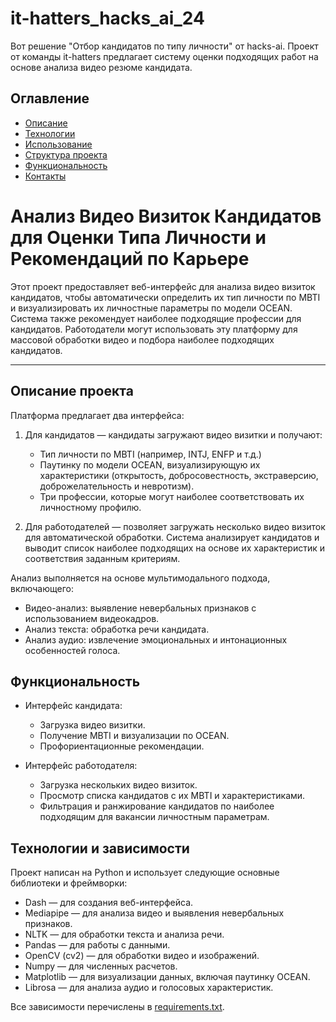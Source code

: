 # it-hatters_hacks_ai_24
Вот решение "Отбор кандидатов по типу личности" от hacks-ai. Проект от команды it-hatters предлагает систему оценки подходящих работ на основе анализа видео резюме кандидата.

## Оглавление
- [Описание](#описание)
- [Технологии](#технологии)
- [Использование](#использование)
- [Структура проекта](#структура-проекта)
- [Функциональность](#функциональность)
- [Контакты](#контакты)

# Анализ Видео Визиток Кандидатов для Оценки Типа Личности и Рекомендаций по Карьере

Этот проект предоставляет веб-интерфейс для анализа видео визиток кандидатов, чтобы автоматически определить их тип личности по MBTI и визуализировать их личностные параметры по модели OCEAN. Система также рекомендует наиболее подходящие профессии для кандидатов. Работодатели могут использовать эту платформу для массовой обработки видео и подбора наиболее подходящих кандидатов.

---

## Описание проекта

Платформа предлагает два интерфейса:
1. Для кандидатов — кандидаты загружают видео визитки и получают:
   - Тип личности по MBTI (например, INTJ, ENFP и т.д.)
   - Паутинку по модели OCEAN, визуализирующую их характеристики (открытость, добросовестность, экстраверсию, доброжелательность и невротизм).
   - Три профессии, которые могут наиболее соответствовать их личностному профилю.

2. Для работодателей — позволяет загружать несколько видео визиток для автоматической обработки. Система анализирует кандидатов и выводит список наиболее подходящих на основе их характеристик и соответствия заданным критериям.

Анализ выполняется на основе мультимодального подхода, включающего:
   - Видео-анализ: выявление невербальных признаков с использованием видеокадров.
   - Анализ текста: обработка речи кандидата.
   - Анализ аудио: извлечение эмоциональных и интонационных особенностей голоса.

## Функциональность

- Интерфейс кандидата:
  - Загрузка видео визитки.
  - Получение MBTI и визуализации по OCEAN.
  - Профориентационные рекомендации.

- Интерфейс работодателя:
  - Загрузка нескольких видео визиток.
  - Просмотр списка кандидатов с их MBTI и характеристиками.
  - Фильтрация и ранжирование кандидатов по наиболее подходящим для вакансии личностным параметрам.

## Технологии и зависимости

Проект написан на Python и использует следующие основные библиотеки и фреймворки:
- Dash — для создания веб-интерфейса.
- Mediapipe — для анализа видео и выявления невербальных признаков.
- NLTK — для обработки текста и анализа речи.
- Pandas — для работы с данными.
- OpenCV (cv2) — для обработки видео и изображений.
- Numpy — для численных расчетов.
- Matplotlib — для визуализации данных, включая паутинку OCEAN.
- Librosa — для анализа аудио и голосовых характеристик.

Все зависимости перечислены в [requirements.txt](requirements.txt).
